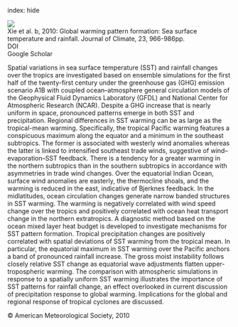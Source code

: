 index: hide

<div class="Citation">
    <div class="Citation-thumb CitationThumb-linked"  data-href="https://doi.org/10.1175/2009jcli3329.1">
      <img src="https://static.claimspace.cloud/climate-study-static/refs/thumbs/14/Xie_et_al_2010b-thumb.png" />
    </div>

  <div class="Citation-body">
    <div class="Citation-text">Xie et al. b, 2010: Global warming pattern formation: Sea surface temperature and rainfall. <span class="Article-journal">Journal of Climate, </span><span class="Article-volume">23, </span>966-986pp.</div>
    <div class="Citation-links">
      <div class="CitationLink" data-href="https://doi.org/10.1175/2009jcli3329.1">
        <div class="CitationLink-icon CitationLink-Doi"></div>
        <div class="CitationLink-text">DOI</div>
      </div>
      <div class="CitationLink" data-href="https://scholar.google.com/scholar?q=10.1175/2009jcli3329.1">
        <div class="CitationLink-icon CitationLink-Scholar"></div>
        <div class="CitationLink-text">Google Scholar</div>
      </div>
    </div>
  </div>
</div>

Spatial variations in sea surface temperature (SST) and rainfall changes over the tropics are investigated based on ensemble simulations for the first half of the twenty-first century under the greenhouse gas (GHG) emission scenario A1B with coupled ocean–atmosphere general circulation models of the Geophysical Fluid Dynamics Laboratory (GFDL) and National Center for Atmospheric Research (NCAR). Despite a GHG increase that is nearly uniform in space, pronounced patterns emerge in both SST and precipitation. Regional differences in SST warming can be as large as the tropical-mean warming. Specifically, the tropical Pacific warming features a conspicuous maximum along the equator and a minimum in the southeast subtropics. The former is associated with westerly wind anomalies whereas the latter is linked to intensified southeast trade winds, suggestive of wind–evaporation–SST feedback. There is a tendency for a greater warming in the northern subtropics than in the southern subtropics in accordance with asymmetries in trade wind changes. Over the equatorial Indian Ocean, surface wind anomalies are easterly, the thermocline shoals, and the warming is reduced in the east, indicative of Bjerknes feedback. In the midlatitudes, ocean circulation changes generate narrow banded structures in SST warming. The warming is negatively correlated with wind speed change over the tropics and positively correlated with ocean heat transport change in the northern extratropics. A diagnostic method based on the ocean mixed layer heat budget is developed to investigate mechanisms for SST pattern formation. Tropical precipitation changes are positively correlated with spatial deviations of SST warming from the tropical mean. In particular, the equatorial maximum in SST warming over the Pacific anchors a band of pronounced rainfall increase. The gross moist instability follows closely relative SST change as equatorial wave adjustments flatten upper-tropospheric warming. The comparison with atmospheric simulations in response to a spatially uniform SST warming illustrates the importance of SST patterns for rainfall change, an effect overlooked in current discussion of precipitation response to global warming. Implications for the global and regional response of tropical cyclones are discussed.

<div class="Citation-copy">
&copy; American Meteorological Society, 2010
</div>